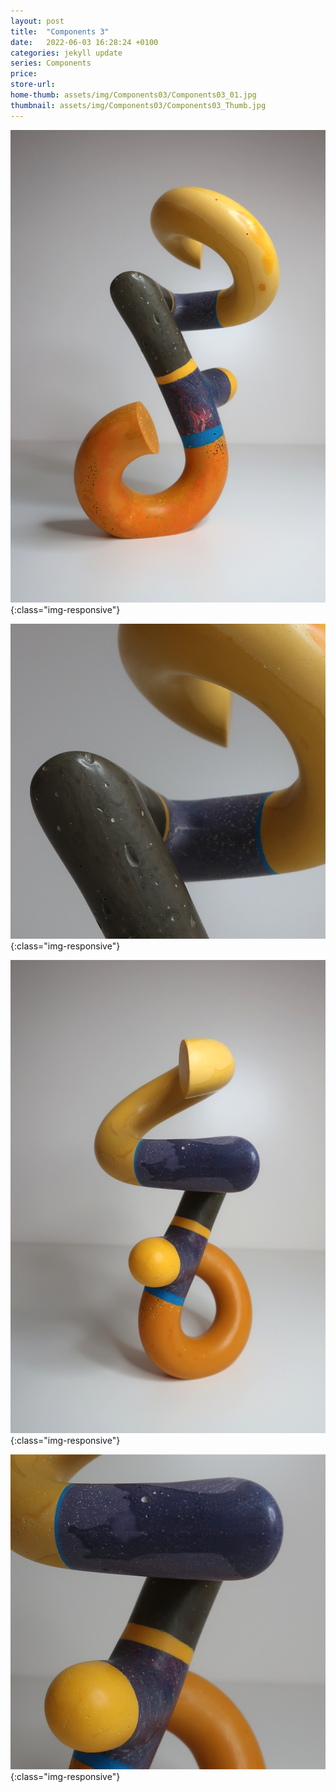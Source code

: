 ```yaml
---
layout: post
title:  "Components 3"
date:   2022-06-03 16:28:24 +0100
categories: jekyll update
series: Components
price:
store-url: 
home-thumb: assets/img/Components03/Components03_01.jpg
thumbnail: assets/img/Components03/Components03_Thumb.jpg
---
```


![Components 1 Sculpture](/assets/img/Components03/Components03_01.jpg){:class="img-responsive"}

![Components 1 Sculpture](/assets/img/Components03/Components03_02.jpg){:class="img-responsive"}

![Components 1 Sculpture](/assets/img/Components03/Components03_03.jpg){:class="img-responsive"}

![Components 1 Sculpture](/assets/img/Components03/Components03_04.jpg){:class="img-responsive"}

